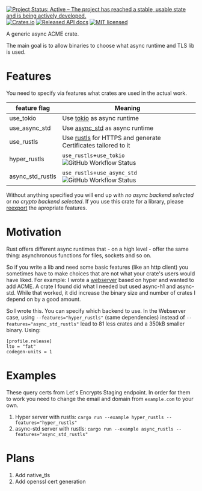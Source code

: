 [![Project Status: Active – The project has reached a stable, usable state and is being actively developed.](https://www.repostatus.org/badges/latest/active.svg)](https://www.repostatus.org/#active)
[![Crates.io][crates-badge]][crates-url]
[![Released API docs](https://docs.rs/async-acme/badge.svg)](https://docs.rs/async-acme)
[![MIT licensed][mit-badge]][mit-url]

[crates-badge]: https://img.shields.io/crates/v/async-acme.svg
[crates-url]: https://crates.io/crates/async-acme
[mit-badge]: https://img.shields.io/badge/license-MIT-blue.svg
[mit-url]: https://github.com/User65k/async-acme/blob/master/LICENSE

A generic async ACME crate.

The main goal is to allow binaries to choose what async runtime and TLS lib is used.

# Features
You need to specify via features what crates are used in the actual work.

|feature flag|Meaning|
|---|---|
|use_tokio | Use [tokio](https://crates.io/crates/tokio) as async runtime|
|use_async_std | Use [async_std](https://crates.io/crates/async_std) as async runtime|
|use_rustls | Use [rustls](https://crates.io/crates/rustls) for HTTPS and generate Certificates tailored to it|
|hyper_rustls | `use_rustls`+`use_tokio` ![GitHub Workflow Status](https://img.shields.io/github/workflow/status/User65k/async-acme/hyper_rustls) |
|async_std_rustls | `use_rustls`+`use_async_std` ![GitHub Workflow Status](https://img.shields.io/github/workflow/status/User65k/async-acme/async_std_rustls)|

Without anything specified you will end up with *no async backend selected* or *no crypto backend selected*.
If you use this crate for a library, please [reexport](https://doc.rust-lang.org/cargo/reference/features.html#dependency-features) the apropriate features.

# Motivation

Rust offers different async runtimes that - on a high level - offer the same thing: asynchronous functions for files, sockets and so on.

So if you write a lib and need some basic features (like an http client) you sometimes have to make choices that are not what your crate's users would have liked.
For example:
I wrote a [webserver](https://github.com/User65k/flash_rust_ws) based on hyper and wanted to add ACME.
A crate I found did what I needed but used async-h1 and async-std. While that worked, it did increase the binary size and number of crates I depend on by a good amount.

So I wrote this. You can specify which backend to use.
In the Webserver case, using `--features="hyper_rustls"` (same dependencies) instead of `--features="async_std_rustls"` lead to 81 less crates and a 350kB smaller binary.
Using:
```
[profile.release]
lto = "fat"
codegen-units = 1
```

# Examples
These query certs from Let's Encrypts Staging endpoint.
In order for them to work you need to change the email and domain from `example.com` to your own.

1. Hyper server with rustls: `cargo run --example hyper_rustls --features="hyper_rustls"`
2. async-std server with rustls: `cargo run --example async_rustls --features="async_std_rustls"`

# Plans

1. Add native_tls
2. Add openssl cert generation
